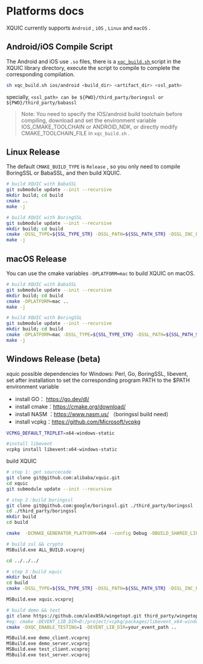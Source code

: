 # Platforms docs

XQUIC currently supports `Android` , `iOS` , `Linux` and `macOS` .

## Android/iOS Compile Script

The Android and iOS use `.so` files, there is a [ `xqc_build.sh` ](../xqc_build.sh) script in the XQUIC library directory, execute the script to compile to complete the corresponding compilation.

```bash
sh xqc_build.sh ios/android <build_dir> <artifact_dir> <ssl_path>
```


specially, `<ssl_path> can be ${PWD}/third_party/boringssl or ${PWD}/third_party/babassl`


> Note: You need to specify the IOS/android build toolchain before compiling, download and set the environment variable IOS_CMAKE_TOOLCHAIN or ANDROID_NDK, or directly modify CMAKE_TOOLCHAIN_FILE in `xqc_build.sh` .

## Linux Release

The default `CMAKE_BUILD_TYPE` is `Release` , so you only need to compile BoringSSL or BabaSSL, and then build XQUIC.

```bash
# build XQUIC with BabaSSL
git submodule update --init --recursive
mkdir build; cd build
cmake ..
make -j

# build XQUIC with BoringSSL
git submodule update --init --recursive
mkdir build; cd build
cmake -DSSL_TYPE=${SSL_TYPE_STR} -DSSL_PATH=${SSL_PATH_STR} -DSSL_INC_PATH=${SSL_INC_PATH_STR} -DSSL_LIB_PATH=${SSL_LIB_PATH_STR} ..
make -j
```

## macOS Release

You can use the cmake variables `-DPLATFORM=mac` to build XQUIC on macOS.

```bash
# build XQUIC with BabaSSL
git submodule update --init --recursive
mkdir build; cd build
cmake -DPLATFORM=mac ..
make -j

# build XQUIC with BoringSSL
git submodule update --init --recursive
mkdir build; cd build
cmake -DPLATFORM=mac -DSSL_TYPE=${SSL_TYPE_STR} -DSSL_PATH=${SSL_PATH_STR} -DSSL_INC_PATH=${SSL_INC_PATH_STR} -DSSL_LIB_PATH=${SSL_LIB_PATH_STR} ..
make -j
```

## Windows Release (beta)
xquic possible dependencies for Windows: Perl, Go, BoringSSL, libevent, set after installation to set the corresponding program PATH to the $PATH environment variable

* install GO： https://go.dev/dl/
* install cmake：https://cmake.org/download/
* install NASM ：https://www.nasm.us/ （boringssl build need）
* install vcpkg：https://github.com/Microsoft/vcpkg

```bash
VCPKG_DEFAULT_TRIPLET=x64-windows-static

#install libevent
vcpkg install libevent:x64-windows-static
```

build XQUIC

```bash
# step 1: get sourcecode
git clone git@github.com:alibaba/xquic.git
cd xquic
git submodule update --init --recursive

# step 2：build boringssl
git clone git@github.com:google/boringssl.git ./third_party/boringssl
cd ./third_party/boringssl
mkdir build
cd build

cmake  -DCMAKE_GENERATOR_PLATFORM=x64 --config Debug -DBUILD_SHARED_LIBS=0 -DCMAKE_C_FLAGS="-fPIC" -DCMAKE_CXX_FLAGS="-fPIC" ..

# build ssl && crypto
MSBuild.exe ALL_BUILD.vcxproj

cd ../../../

# step 3：build xquic
mkdir build
cd build
cmake -DSSL_TYPE=${SSL_TYPE_STR} -DSSL_PATH=${SSL_PATH_STR} -DSSL_INC_PATH=${SSL_INC_PATH_STR} -DSSL_LIB_PATH=${SSL_LIB_PATH_STR} ..

MSBuild.exe xquic.vcxproj

# build demo && test
git clone https://github.com/alex85k/wingetopt.git third_party/wingetopt
#eg: cmake -DEVENT_LIB_DIR=D:/project/vcpkg/packages/libevent_x64-windows-static ..
cmake -DXQC_ENABLE_TESTING=1 -DEVENT_LIB_DIR=your_event_path ..

MSBuild.exe demo_client.vcxproj
MSBuild.exe demo_server.vcxproj
MSBuild.exe test_client.vcxproj
MSBuild.exe test_server.vcxproj
```
